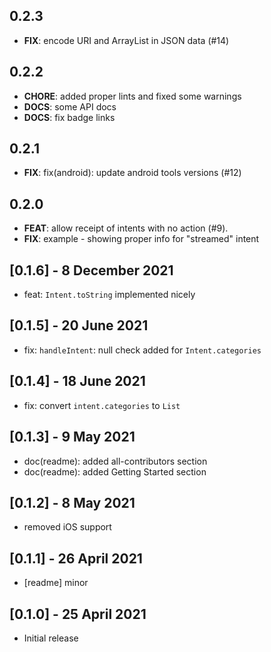 ## 0.2.3

 * **FIX**: encode URI and ArrayList in JSON data (#14)

## 0.2.2

 * **CHORE**: added proper lints and fixed some warnings
 * **DOCS**: some API docs
 * **DOCS**: fix badge links

## 0.2.1

 * **FIX**: fix(android): update android tools versions (#12)

## 0.2.0

 * **FEAT**: allow receipt of intents with no action (#9).
 * **FIX**: example - showing proper info for "streamed" intent

## [0.1.6] - 8 December 2021

* feat: `Intent.toString` implemented nicely

## [0.1.5] - 20 June 2021

* fix: `handleIntent`: null check added for `Intent.categories`

## [0.1.4] - 18 June 2021

* fix: convert `intent.categories` to `List`

## [0.1.3] - 9 May 2021

* doc(readme): added all-contributors section
* doc(readme): added Getting Started section

## [0.1.2] - 8 May 2021

* removed iOS support

## [0.1.1] - 26 April 2021

* [readme] minor

## [0.1.0] - 25 April 2021

* Initial release
